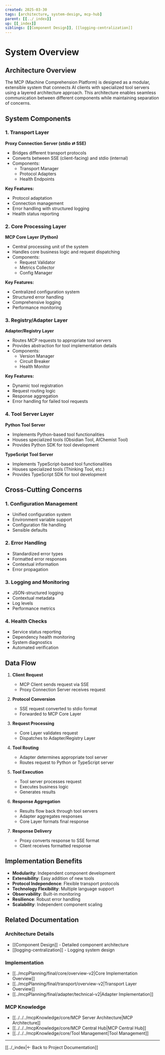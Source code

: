 ```yaml
---
created: 2025-03-30
tags: [architecture, system-design, mcp-hub]
parent: [[../_index]]
up: [[_index]]
siblings: [[Component Design]], [[logging-centralization]]
---
```


# System Overview

## Architecture Overview

The MCP (Machine Comprehension Platform) is designed as a modular, extensible system that connects AI clients with specialized tool servers using a layered architecture approach. This architecture enables seamless communication between different components while maintaining separation of concerns.

## System Components

### 1. Transport Layer

**Proxy Connection Server (stdio ⇄ SSE)**

- Bridges different transport protocols
- Converts between SSE (client-facing) and stdio (internal)
- Components:
  - Transport Manager
  - Protocol Adapters
  - Health Endpoints

**Key Features:**

- Protocol adaptation
- Connection management
- Error handling with structured logging
- Health status reporting

### 2. Core Processing Layer

**MCP Core Layer (Python)**

- Central processing unit of the system
- Handles core business logic and request dispatching
- Components:
  - Request Validator
  - Metrics Collector
  - Config Manager

**Key Features:**

- Centralized configuration system
- Structured error handling
- Comprehensive logging
- Performance monitoring

### 3. Registry/Adapter Layer

**Adapter/Registry Layer**

- Routes MCP requests to appropriate tool servers
- Provides abstraction for tool implementation details
- Components:
  - Version Manager
  - Circuit Breaker
  - Health Monitor

**Key Features:**

- Dynamic tool registration
- Request routing logic
- Response aggregation
- Error handling for failed tool requests

### 4. Tool Server Layer

**Python Tool Server**

- Implements Python-based tool functionalities
- Houses specialized tools (Obsidian Tool, AIChemist Tool)
- Provides Python SDK for tool development

**TypeScript Tool Server**

- Implements TypeScript-based tool functionalities
- Houses specialized tools (Thinking Tool, etc.)
- Provides TypeScript SDK for tool development

## Cross-Cutting Concerns

### 1. Configuration Management

- Unified configuration system
- Environment variable support
- Configuration file handling
- Sensible defaults

### 2. Error Handling

- Standardized error types
- Formatted error responses
- Contextual information
- Error propagation

### 3. Logging and Monitoring

- JSON-structured logging
- Contextual metadata
- Log levels
- Performance metrics

### 4. Health Checks

- Service status reporting
- Dependency health monitoring
- System diagnostics
- Automated verification

## Data Flow

1. **Client Request**
   - MCP Client sends request via SSE
   - Proxy Connection Server receives request

2. **Protocol Conversion**
   - SSE request converted to stdio format
   - Forwarded to MCP Core Layer

3. **Request Processing**
   - Core Layer validates request
   - Dispatches to Adapter/Registry Layer

4. **Tool Routing**
   - Adapter determines appropriate tool server
   - Routes request to Python or TypeScript server

5. **Tool Execution**
   - Tool server processes request
   - Executes business logic
   - Generates results

6. **Response Aggregation**
   - Results flow back through tool servers
   - Adapter aggregates responses
   - Core Layer formats final response

7. **Response Delivery**
   - Proxy converts response to SSE format
   - Client receives formatted response

## Implementation Benefits

- **Modularity**: Independent component development
- **Extensibility**: Easy addition of new tools
- **Protocol Independence**: Flexible transport protocols
- **Technology Flexibility**: Multiple language support
- **Observability**: Built-in monitoring
- **Resilience**: Robust error handling
- **Scalability**: Independent component scaling

## Related Documentation

### Architecture Details

- [[Component Design]] - Detailed component architecture
- [[logging-centralization]] - Logging system design

### Implementation

- [[../mcpPlanning/final/core/overview-v2|Core Implementation Overview]]
- [[../mcpPlanning/final/transport/overview-v2|Transport Layer Overview]]
- [[../mcpPlanning/final/adapter/technical-v2|Adapter Implementation]]

### MCP Knowledge

- [[../../../mcpKnowledge/core/MCP Server Architecture|MCP Architecture]]
- [[../../../mcpKnowledge/core/MCP Central Hub|MCP Central Hub]]
- [[../../../mcpKnowledge/core/Tool Management|Tool Management]]

---

[[../_index|← Back to Project Documentation]]
